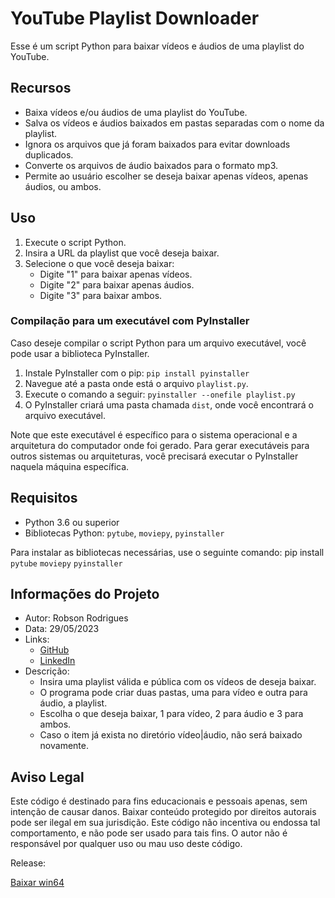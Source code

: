 # YouTube Playlist Downloader

Esse é um script Python para baixar vídeos e áudios de uma playlist do YouTube. 

## Recursos

- Baixa vídeos e/ou áudios de uma playlist do YouTube.
- Salva os vídeos e áudios baixados em pastas separadas com o nome da playlist.
- Ignora os arquivos que já foram baixados para evitar downloads duplicados.
- Converte os arquivos de áudio baixados para o formato mp3.
- Permite ao usuário escolher se deseja baixar apenas vídeos, apenas áudios, ou ambos.

## Uso

1. Execute o script Python.
2. Insira a URL da playlist que você deseja baixar.
3. Selecione o que você deseja baixar: 
   - Digite "1" para baixar apenas vídeos.
   - Digite "2" para baixar apenas áudios.
   - Digite "3" para baixar ambos.


### Compilação para um executável com PyInstaller

Caso deseje compilar o script Python para um arquivo executável, você pode usar a biblioteca PyInstaller. 

1. Instale PyInstaller com o pip: `pip install pyinstaller`
2. Navegue até a pasta onde está o arquivo `playlist.py`.
3. Execute o comando a seguir: `pyinstaller --onefile playlist.py`
4. O PyInstaller criará uma pasta chamada `dist`, onde você encontrará o arquivo executável.

Note que este executável é específico para o sistema operacional e a arquitetura do computador onde foi gerado. Para gerar executáveis para outros sistemas ou arquiteturas, você precisará executar o PyInstaller naquela máquina específica.

## Requisitos

- Python 3.6 ou superior
- Bibliotecas Python: `pytube`, `moviepy`, `pyinstaller`

Para instalar as bibliotecas necessárias, use o seguinte comando: pip install `pytube` `moviepy` `pyinstaller`



## Informações do Projeto

- Autor: Robson Rodrigues
- Data: 29/05/2023
- Links:
  - [GitHub](https://github.com/Bobson360/youtube-downloader)
  - [LinkedIn](https://www.linkedin.com/in/robson-rodrigues-2a973a165/)
- Descrição:
  - Insira uma playlist válida e pública com os vídeos de deseja baixar.
  - O programa pode criar duas pastas, uma para vídeo e outra para áudio, a playlist.
  - Escolha o que deseja baixar, 1 para vídeo, 2 para áudio e 3 para ambos.
  - Caso o item já exista no diretório vídeo|áudio, não será baixado novamente.

## Aviso Legal

Este código é destinado para fins educacionais e pessoais apenas, sem intenção de causar danos. Baixar conteúdo protegido por direitos autorais pode ser ilegal em sua jurisdição. Este código não incentiva ou endossa tal comportamento, e não pode ser usado para tais fins. O autor não é responsável por qualquer uso ou mau uso deste código.

Release:

[Baixar win64](https://github.com/Bobson360/youtube-downloader/raw/master/release/youtube_downloader%200.1.2.zip)
